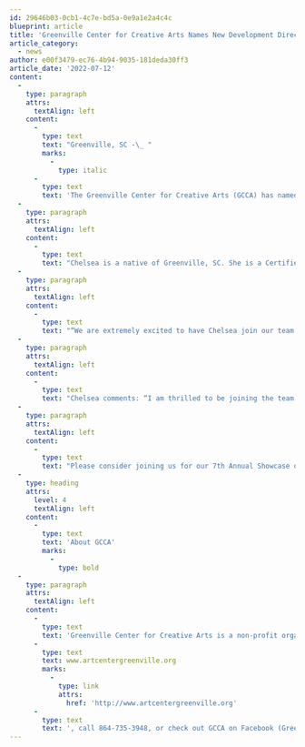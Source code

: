 ```yaml
---
id: 29646b03-0cb1-4c7e-bd5a-0e9a1e2a4c4c
blueprint: article
title: 'Greenville Center for Creative Arts Names New Development Director'
article_category:
  - news
author: e00f3479-ec76-4b94-9035-181deda30ff3
article_date: '2022-07-12'
content:
  -
    type: paragraph
    attrs:
      textAlign: left
    content:
      -
        type: text
        text: "Greenville, SC -\_ "
        marks:
          -
            type: italic
      -
        type: text
        text: 'The Greenville Center for Creative Arts (GCCA) has named Chelsea Rudisill as its next Development Director. As the newest member of the GCCA team, Chelsea brings extensive experience providing strategic direction and generating funds to support and sustain high-impact nonprofit organizations.'
  -
    type: paragraph
    attrs:
      textAlign: left
    content:
      -
        type: text
        text: "Chelsea is a native of Greenville, SC. She is a Certified Fund Raising Executive and has previously held development positions at the Peace Center in Greenville, Asheville Art Museum in Asheville, NC, and Richland Library in Columbia, SC. She holds a bachelor's degree in Public Policy from Duke University and a master's degree in Arts Administration from Winthrop University. Chelsea is an active member of the Association of Fundraising Professionals and served as a 2020 and 2021 committee member for AFP Global's Women's Impact Initiative."
  -
    type: paragraph
    attrs:
      textAlign: left
    content:
      -
        type: text
        text: "“We are extremely excited to have Chelsea join our team. Her fundraising and grant writing experience, coupled with her interest in the arts, makes her a tremendous asset,” explains Jess Burgess, GCCA’s CEO. “GCCA works tirelessly to bring high-quality accessible arts experiences and education to the community of Greenville. Chelsea’s expertise will help the organization develop a funding model that supports our mission and programs to continue to make a lasting impact for Upstate South Carolina.”\_"
  -
    type: paragraph
    attrs:
      textAlign: left
    content:
      -
        type: text
        text: "Chelsea comments: “I am thrilled to be joining the team at Greenville Center for Creative Arts and look forward to helping build sustainable support to strengthen visual arts engagement and provide resources for emerging artists.”\_"
  -
    type: paragraph
    attrs:
      textAlign: left
    content:
      -
        type: text
        text: "Please consider joining us for our 7th Annual Showcase on Friday, August 5, 2022, from 6-9 PM, and greet Chelsea to welcome her to our team.\_"
  -
    type: heading
    attrs:
      level: 4
      textAlign: left
    content:
      -
        type: text
        text: 'About GCCA'
        marks:
          -
            type: bold
  -
    type: paragraph
    attrs:
      textAlign: left
    content:
      -
        type: text
        text: 'Greenville Center for Creative Arts is a non-profit organization that aims to enrich the cultural fabric of the community through visual arts promotion, education, and inspiration. For more information, visit '
      -
        type: text
        text: www.artcentergreenville.org
        marks:
          -
            type: link
            attrs:
              href: 'http://www.artcentergreenville.org'
      -
        type: text
        text: ', call 864-735-3948, or check out GCCA on Facebook (Greenville Center for Creative Arts) & Instagram (@artcentergvl).'
---
```

